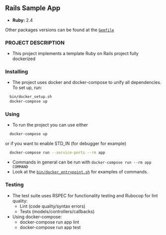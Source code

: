 ## Rails Sample App

- **Ruby:** 2.4

Other packages versions can be found at the [```Gemfile```](Gemfile)

### PROJECT DESCRIPTION
- This project implements a template Ruby on Rails project fully dockerized

### Installing
- The project uses docker and docker-compose to unify all dependencies. To set up, run:
``` bash
  bin/docker_setup.sh
  docker-compose up
```

### Using
- To run the project you can use either
``` bash
  docker-compose up
```
or if you want to enable STD_IN (for debugger for example)
``` bash
  docker-compose run --service-ports --rm app
```
- Commands in general can be run with ```docker-compose run --rm app COMMAND```
- Look at the [```bin/docker_entrypoint.sh```](bin/docker_entrypoint.sh) for examples of commands.


### Testing
- The test suite uses RSPEC for functionality testing and Rubocop for lint quality:
  - Lint (code quality/syntax errors)
  - Tests (models/controllers/callbacks)
- Using docker-compose:
  - docker-compose run app lint
  - docker-compose run app test